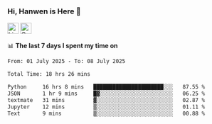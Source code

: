 ### Hi, Hanwen is Here 👋
<p>
	<a href="https://www.linkedin.com/in/liu-hanwen/"><img src="https://img.shields.io/badge/@hanwen-0A66C2?style=flat&logo=LinkedIn&logoColor=white" alt="Linkedin"  height="25px"/></a> 
	<a href="https://scholar.google.com/citations?user=HDF0su0AAAAJ"><img src="https://img.shields.io/badge/scholar-4385FE.svg?&style=plastic&logo=google-scholar&logoColor=white" alt="Google Scholar" height="25px"> </a>
</p>

📊 **The last 7 days I spent my time on** 
<!--START_SECTION:waka-->

```txt
From: 01 July 2025 - To: 08 July 2025

Total Time: 18 hrs 26 mins

Python     16 hrs 8 mins   ██████████████████████░░░   87.55 %
JSON       1 hr 9 mins     █▓░░░░░░░░░░░░░░░░░░░░░░░   06.25 %
textmate   31 mins         ▓░░░░░░░░░░░░░░░░░░░░░░░░   02.87 %
Jupyter    12 mins         ▒░░░░░░░░░░░░░░░░░░░░░░░░   01.11 %
Text       9 mins          ▒░░░░░░░░░░░░░░░░░░░░░░░░   00.88 %
```

<!--END_SECTION:waka-->


<!--
**david990917/david990917** is a ✨ _special_ ✨ repository because its `README.md` (this file) appears on your GitHub profile.

Here are some ideas to get you started:

- 🔭 I’m currently working on ...
- 🌱 I’m currently learning ...
- 👯 I’m looking to collaborate on ...
- 🤔 I’m looking for help with ...
- 💬 Ask me about ...
- 📫 How to reach me: ...
- 😄 Pronouns: ...
- ⚡ Fun fact: ...
-->
